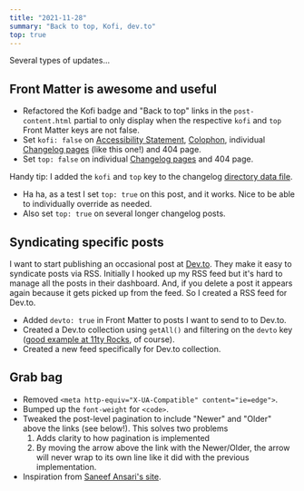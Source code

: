 ```yaml
---
title: "2021-11-28"
summary: "Back to top, Kofi, dev.to"
top: true
---
```

Several types of updates...

## Front Matter is awesome and useful

* Refactored the Kofi badge and "Back to top" links in the ```post-content.html``` partial to only display when the respective ```kofi``` and ```top``` Front Matter keys are not false.
* Set ```kofi: false``` on [Accessibility Statement](/accessibility-statement/), [Colophon](/colophon/), individual [Changelog pages](/changelog/) (like this one!) and 404 page.
* Set ```top: false``` on individual [Changelog pages](/changelog/) and 404 page.

Handy tip: I added the ```kofi``` and ```top``` key to the changelog [directory data file](https://learneleventyfromscratch.com/lesson/12.html#default-layout-and-permalinks).

* Ha ha, as a test I set ```top: true``` on this post, and it works. Nice to be able to individually override as needed.
* Also set ```top: true``` on several longer changelog posts.

## Syndicating specific posts

I want to start publishing an occasional post at [Dev.to](http://dev.to). They make it easy to syndicate posts via RSS. Initially I hooked up my RSS feed but it's hard to manage all the posts in their dashboard. And, if you delete a post it appears again because it gets picked up from the feed. So I created a RSS feed for Dev.to.

* Added ```devto: true``` in Front Matter to posts I want to send to to Dev.to.
* Created a Dev.to collection using ```getAll()``` and filtering on the ```devto``` key ([good example at 11ty Rocks](https://11ty.rocks/eleventyjs/collections/#collections-based-on-frontmatter), of course).
* Created a new feed specifically for Dev.to collection.

## Grab bag

* Removed ```<meta http-equiv="X-UA-Compatible" content="ie=edge">```.
* Bumped up the ```font-weight``` for ```<code>```.
* Tweaked the post-level pagination to include "Newer" and "Older" above the links (see below!). This solves two problems
  1. Adds clarity to how pagination is implemented
  2. By moving the arrow above the link with the Newer/Older, the arrow will never wrap to its own line like it did with the previous implementation.
* Inspiration from [Saneef Ansari's site](https://saneef.com/).
